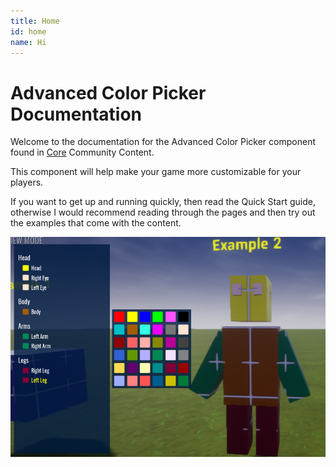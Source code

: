 ```yaml
---
title: Home
id: home
name: Hi
---
```


# Advanced Color Picker Documentation

Welcome to the documentation for the Advanced Color Picker component found in [Core](https://coregames.com) Community Content.

This component will help make your game more customizable for your players.  

If you want to get up and running quickly, then read the Quick Start guide, otherwise I would recommend reading through the pages and then try out the examples that come with the content.

![](images/index1.png)